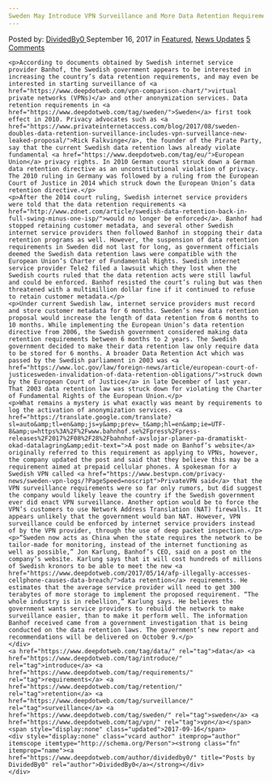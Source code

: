 ```yaml
---
Sweden May Introduce VPN Surveillance and More Data Retention Requirements
---
```

<article class="post-listing post-22572 post type-post status-publish format-standard has-post-thumbnail hentry 
 tag-data tag-introduce tag-requirements tag-retention tag-surveillance tag-sweden tag-vpn">
    <div class="post-inner">
        <span>Posted by: <a href="https://www.deepdotweb.com/author/dividedby0/" title="">DividedBy0 </a></span>
    <span>September 16, 2017</span>
    <span>in <a href="https://www.deepdotweb.com/category/deepdot-news/" rel="category tag">Featured</a>, <a href="https://www.deepdotweb.com/category/news-updates/" rel="category tag">News Updates</a></span>
    <span><a href="https://www.deepdotweb.com/2017/09/16/sweden-may-introduce-vpn-surveillance-data-retention-requirements/#comments">5 Comments</a></span>
    </p>
    <div class="clear"></div>
    
    <p>According to documents obtained by Swedish internet service provider Banhof, the Swedish government appears to be interested in increasing the country’s data retention requirements, and may even be interested in starting surveillance of <a href="https://www.deepdotweb.com/vpn-comparison-chart/">virtual private networks (VPNs)</a> and other anonymization services. Data retention requirements in <a href="https://www.deepdotweb.com/tag/sweden/">Sweden</a> first took effect in 2010. Privacy advocates such as <a href="https://www.privateinternetaccess.com/blog/2017/08/sweden-doubles-data-retention-surveillance-includes-vpn-surveillance-new-leaked-proposal/">Rick Falkvinge</a>, the founder of the Pirate Party, say that the current Swedish data retention laws already violate fundamental <a href="https://www.deepdotweb.com/tag/eu/">European Union</a> privacy rights. In 2010 German courts struck down a German data retention directive as an unconstitutional violation of privacy. The 2010 ruling in Germany was followed by a ruling from the European Court of Justice in 2014 which struck down the European Union’s data retention directive.</p>
    <p>After the 2014 court ruling, Swedish internet service providers were told that the data retention requirements <a href="http://www.zdnet.com/article/swedish-data-retention-back-in-full-swing-minus-one-isp/">would no longer be enforced</a>. Banhof had stopped retaining customer metadata, and several other Swedish internet service providers then followed Banhof in stopping their data retention programs as well. However, the suspension of data retention requirements in Sweden did not last for long, as government officials deemed the Swedish data retention laws were compatible with the European Union’s Charter of Fundamental Rights. Swedish internet service provider Tele2 filed a lawsuit which they lost when the Swedish courts ruled that the data retention acts were still lawful and could be enforced. Banhof resisted the court’s ruling but was then threatened with a multimillion dollar fine if it continued to refuse to retain customer metadata.</p>
    <p>Under current Swedish law, internet service providers must record and store customer metadata for 6 months. Sweden’s new data retention proposal would increase the length of data retention from 6 months to 10 months. While implementing the European Union’s data retention directive from 2006, the Swedish government considered making data retention requirements between 6 months to 2 years. The Swedish government decided to make their data retention law only require data to be stored for 6 months. A broader Data Retention Act which was passed by the Swedish parliament in 2003 was <a href="https://www.loc.gov/law/foreign-news/article/european-court-of-justicesweden-invalidation-of-data-retention-obligations/">struck down by the European Court of Justice</a> in late December of last year. That 2003 data retention law was struck down for violating the Charter of Fundamental Rights of the European Union.</p>
    <p>What remains a mystery is what exactly was meant by requirements to log the activation of anonymization services. <a href="https://translate.google.com/translate?sl=auto&amp;tl=en&amp;js=y&amp;prev=_t&amp;hl=en&amp;ie=UTF-8&amp;u=https%3A%2F%2Fwww.bahnhof.se%2Fpress%2Fpress-releases%2F2017%2F08%2F28%2Fbahnhof-avslojar-planer-pa-dramatiskt-okad-datalagring&amp;edit-text=">A post made on Banhof’s website</a> originally referred to this requirement as applying to VPNs, however, the company updated the post and said that they believe this may be a requirement aimed at prepaid cellular phones. A spokesman for a Swedish VPN called <a href="https://www.bestvpn.com/privacy-news/sweden-vpn-logs/?PageSpeed=noscript">PrivateVPN said</a> that the VPN surveillance requirements were so far only rumors, but did suggest the company would likely leave the country if the Swedish government ever did enact VPN surveillance. Another option would be to force the VPN’s customers to use Network Address Translation (NAT) firewalls. It appears unlikely that the government would ban NAT. However, VPN surveillance could be enforced by internet service providers instead of by the VPN provider, through the use of deep packet inspection.</p>
    <p>“Sweden now acts as China when the state requires the network to be tailor-made for monitoring, instead of the internet functioning as well as possible,” Jon Karlung, Banhof’s CEO, said on a post on the company’s website. Karlung says that it will cost hundreds of millions of Swedish kronors to be able to meet the new <a href="https://www.deepdotweb.com/2017/05/14/afp-illegally-accesses-cellphone-causes-data-breach/">data retention</a> requirements. He estimates that the average service provider will need to get 300 terabytes of more storage to implement the proposed requirement. “The whole industry is in rebellion,” Karlung says. He believes the government wants service providers to rebuild the network to make surveillance easier, than to make it perform well. The information Banhof received came from a government investigation that is being conducted on the data retention laws. The government’s new report and recommendations will be delivered on October 9.</p>
    </div>
    <a href="https://www.deepdotweb.com/tag/data/" rel="tag">data</a> <a href="https://www.deepdotweb.com/tag/introduce/" rel="tag">introduce</a> <a href="https://www.deepdotweb.com/tag/requirements/" rel="tag">requirements</a> <a href="https://www.deepdotweb.com/tag/retention/" rel="tag">retention</a> <a href="https://www.deepdotweb.com/tag/surveillance/" rel="tag">surveillance</a> <a href="https://www.deepdotweb.com/tag/sweden/" rel="tag">sweden</a> <a href="https://www.deepdotweb.com/tag/vpn/" rel="tag">vpn</a></span> <span style="display:none" class="updated">2017-09-16</span>
    <div style="display:none" class="vcard author" itemprop="author" itemscope itemtype="http://schema.org/Person"><strong class="fn" itemprop="name"><a href="https://www.deepdotweb.com/author/dividedby0/" title="Posts by DividedBy0" rel="author">DividedBy0</a></strong></div>
    </div>
</article>

